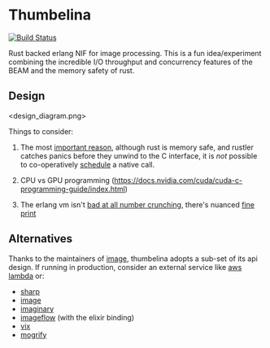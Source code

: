 # Thumbelina

[![Build Status](https://img.shields.io/endpoint.svg?url=https%3A%2F%2Factions-badge.atrox.dev%2Fhailelagi%2Fthumbelina%2Fbadge%3Fref%3Dmain&style=flat)](https://actions-badge.atrox.dev/hailelagi/thumbelina/goto?ref=main)

Rust backed erlang NIF for image processing. This is a fun idea/experiment combining the incredible I/O throughput and
concurrency features of the BEAM and the memory safety of rust. 

## Design
<design_diagram.png>

Things to consider:

1. The most [important reason](https://www.erlang.org/doc/man/erl_nif.html#lengthy_work), although rust is memory safe, and rustler catches panics before they unwind to the C interface, it is _not_ possible to co-operatively [schedule](https://github.com/erlang/otp/blob/maint/erts/emulator/internal_doc/ThreadProgress.md) a native call.

2. CPU vs GPU programming
(<https://docs.nvidia.com/cuda/cuda-c-programming-guide/index.html>)

3. The erlang vm isn't [bad at all number crunching](https://groups.google.com/g/erlang-programming/c/zsJRI_XzYPE), there's nuanced [fine print](https://www.erlang.org/doc/efficiency_guide/myths.html)


## Alternatives
Thanks to the maintainers of [image](https://github.com/kipcole9/image), thumbelina adopts a sub-set of its api design.
If running in production, consider an external service like [aws lambda](https://docs.aws.amazon.com/lambda/latest/dg/with-s3-tutorial.html) or:

- [sharp](https://sharp.pixelplumbing.com/)
- [image](https://github.com/kipcole9/image)
- [imaginary](https://github.com/h2non/imaginary)
- [imageflow](https://github.com/imazen/imageflow) (with the elixir binding)
- [vix](https://github.com/akash-akya/vix)
- [mogrify](https://github.com/elixir-mogrify/mogrify)
